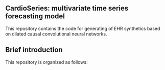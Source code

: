 ## CardioSeries: multivariate time series forecasting model

This repository contains the code for generating of EHR synthetics based on dilated causal convolutional neural networks. 

## Brief introduction
This repository is organized as follows:
